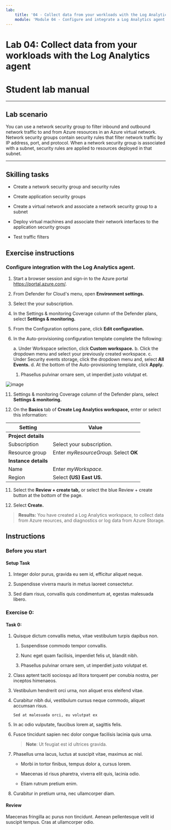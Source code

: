 ```yaml
---
lab:
    title: '04 - Collect data from your workloads with the Log Analytics agent'    
    module: 'Module 04 - Configure and integrate a Log Analytics agent and workspace in Defender for Cloud'
---
```


# Lab 04: Collect data from your workloads with the Log Analytics agent
# Student lab manual

---
## Lab scenario

You can use a network security group to filter inbound and outbound network traffic to and from Azure resources in an Azure virtual network. Network security groups contain security rules that filter network traffic by IP address, port, and protocol. When a network security group is associated with a subnet, security rules are applied to resources deployed in that subnet.

---

## Skilling tasks

- Create a network security group and security rules
  
- Create application security groups
  
- Create a virtual network and associate a network security group to a subnet
  
- Deploy virtual machines and associate their network interfaces to the application security groups
  
- Test traffic filters

## Exercise instructions 

### Configure integration with the Log Analytics agent.

1. Start a browser session and sign-in to the Azure portal https://portal.azure.com/.
   
2. From Defender for Cloud's menu, open **Environment settings.**

4. Select the your subscription.

5. In the Settings & monitoring Coverage column of the Defender plans, select **Settings & monitoring.**

7. From the Configuration options pane, click **Edit configuration.**

8. In the Auto-provisioning configuration template complete the following:
  
   a. Under Workspace selection, click **Custom workspace.**
   b. Click the dropdown menu and select your previously created workspace.
   c. Under Security events storage, click the dropdown menu and, select **All Events.**
   d. At the bottom of the Auto-provisioning template, click **Apply.**


    1. Phasellus pulvinar ornare sem, ut imperdiet justo volutpat et.

   
![image](https://github.com/MicrosoftLearning/Secure-Azure-services-and-workloads-with-Microsoft-Cloud-Security-Benchmark/assets/91347931/fd83a74e-adf5-479f-8036-a554eb1f1c3e)



     
11. Settings & monitoring Coverage column of the Defender plans, select **Settings & monitoring.**

12. On the **Basics** tab of **Create Log Analytics workspace,** enter or select this information:
   
   |Setting|Value|
   |---|---|
   |**Project details**|
   |Subscription|Select your subscription.|
   |Resource group|Enter *myResourceGroup.* Select **OK**|
   |**Instance details**|
   |Name|Enter *myWorkspace.*|
   |Region|Select **(US) East US.**|

11. Select the **Review + create tab,** or select the blue Review + create button at the bottom of the page.
  
12. Select **Create.**

> **Results:** You have created a Log Analytics workspace, to collect data from Azure reources, and diagnostics or log data from Azure Storage.












## Instructions

### Before you start

#### Setup Task

1. Integer dolor purus, gravida eu sem id, efficitur aliquet neque. 

1. Suspendisse viverra mauris in metus laoreet consectetur. 

1. Sed diam risus, convallis quis condimentum at, egestas malesuada libero. 

### Exercise 0: 

#### Task 0: 

1. Quisque dictum convallis metus, vitae vestibulum turpis dapibus non.

    1. Suspendisse commodo tempor convallis. 

    1. Nunc eget quam facilisis, imperdiet felis ut, blandit nibh. 

    1. Phasellus pulvinar ornare sem, ut imperdiet justo volutpat et.

1. Class aptent taciti sociosqu ad litora torquent per conubia nostra, per inceptos himenaeos. 

1. Vestibulum hendrerit orci urna, non aliquet eros eleifend vitae. 

1. Curabitur nibh dui, vestibulum cursus neque commodo, aliquet accumsan risus. 

    ```
    Sed at malesuada orci, eu volutpat ex
    ```

1. In ac odio vulputate, faucibus lorem at, sagittis felis.

1. Fusce tincidunt sapien nec dolor congue facilisis lacinia quis urna.

    > **Note**: Ut feugiat est id ultrices gravida.

1. Phasellus urna lacus, luctus at suscipit vitae, maximus ac nisl. 

    - Morbi in tortor finibus, tempus dolor a, cursus lorem. 

    - Maecenas id risus pharetra, viverra elit quis, lacinia odio. 

    - Etiam rutrum pretium enim. 

1. Curabitur in pretium urna, nec ullamcorper diam. 

#### Review

Maecenas fringilla ac purus non tincidunt. Aenean pellentesque velit id suscipit tempus. Cras at ullamcorper odio.
